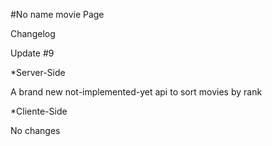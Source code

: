 #No name movie Page


Changelog

Update #9

*Server-Side

A brand new not-implemented-yet api to sort movies by rank

*Cliente-Side

No changes
